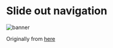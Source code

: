 # Slide out navigation

![banner](https://koenig-media.raywenderlich.com/uploads/2015/05/TaaskySidebar-feature.png)

Originally from [here](https://www.raywenderlich.com/1782844-create-a-cool-3d-sidebar-menu-animation)
